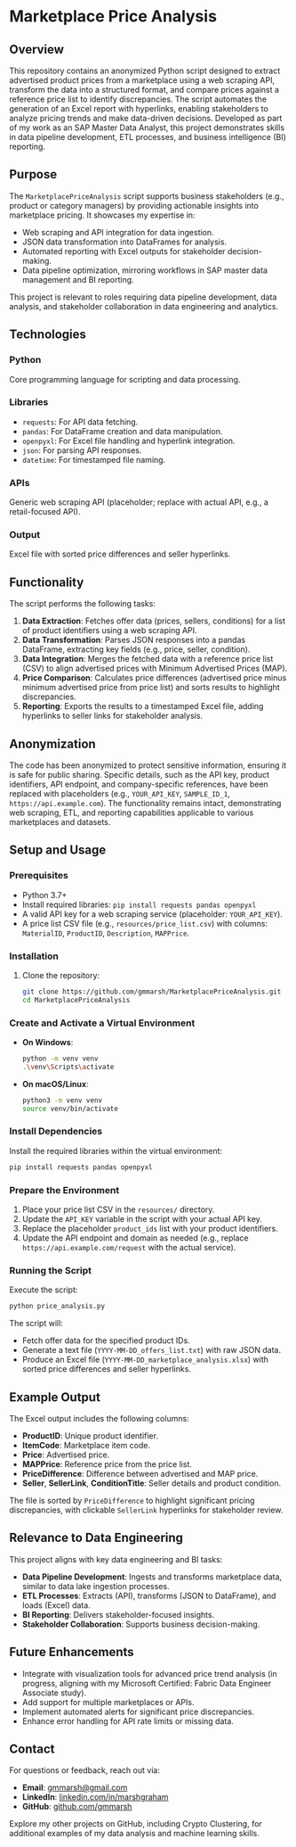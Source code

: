 # Marketplace Price Analysis

## Overview
This repository contains an anonymized Python script designed to extract advertised product prices from a marketplace using a web scraping API, transform the data into a structured format, and compare prices against a reference price list to identify discrepancies. The script automates the generation of an Excel report with hyperlinks, enabling stakeholders to analyze pricing trends and make data-driven decisions. Developed as part of my work as an SAP Master Data Analyst, this project demonstrates skills in data pipeline development, ETL processes, and business intelligence (BI) reporting.

## Purpose
The `MarketplacePriceAnalysis` script supports business stakeholders (e.g., product or category managers) by providing actionable insights into marketplace pricing. It showcases my expertise in:

- Web scraping and API integration for data ingestion.
- JSON data transformation into DataFrames for analysis.
- Automated reporting with Excel outputs for stakeholder decision-making.
- Data pipeline optimization, mirroring workflows in SAP master data management and BI reporting.

This project is relevant to roles requiring data pipeline development, data analysis, and stakeholder collaboration in data engineering and analytics.

## Technologies
### Python
Core programming language for scripting and data processing.

### Libraries
- `requests`: For API data fetching.
- `pandas`: For DataFrame creation and data manipulation.
- `openpyxl`: For Excel file handling and hyperlink integration.
- `json`: For parsing API responses.
- `datetime`: For timestamped file naming.

### APIs
Generic web scraping API (placeholder; replace with actual API, e.g., a retail-focused API).

### Output
Excel file with sorted price differences and seller hyperlinks.

## Functionality
The script performs the following tasks:

1. **Data Extraction**: Fetches offer data (prices, sellers, conditions) for a list of product identifiers using a web scraping API.
2. **Data Transformation**: Parses JSON responses into a pandas DataFrame, extracting key fields (e.g., price, seller, condition).
3. **Data Integration**: Merges the fetched data with a reference price list (CSV) to align advertised prices with Minimum Advertised Prices (MAP).
4. **Price Comparison**: Calculates price differences (advertised price minus minimum advertised price from price list) and sorts results to highlight discrepancies.
5. **Reporting**: Exports the results to a timestamped Excel file, adding hyperlinks to seller links for stakeholder analysis.

## Anonymization
The code has been anonymized to protect sensitive information, ensuring it is safe for public sharing. Specific details, such as the API key, product identifiers, API endpoint, and company-specific references, have been replaced with placeholders (e.g., `YOUR_API_KEY`, `SAMPLE_ID_1`, `https://api.example.com`). The functionality remains intact, demonstrating web scraping, ETL, and reporting capabilities applicable to various marketplaces and datasets.

## Setup and Usage
### Prerequisites
- Python 3.7+
- Install required libraries: `pip install requests pandas openpyxl`
- A valid API key for a web scraping service (placeholder: `YOUR_API_KEY`).
- A price list CSV file (e.g., `resources/price_list.csv`) with columns: `MaterialID`, `ProductID`, `Description`, `MAPPrice`.

### Installation
1. Clone the repository:
   ```bash
   git clone https://github.com/gmmarsh/MarketplacePriceAnalysis.git
   cd MarketplacePriceAnalysis
   ```

### Create and Activate a Virtual Environment
- **On Windows**:
  ```bash
  python -m venv venv
  .\venv\Scripts\activate
  ```
- **On macOS/Linux**:
  ```bash
  python3 -m venv venv
  source venv/bin/activate
  ```

### Install Dependencies
Install the required libraries within the virtual environment:
```bash
pip install requests pandas openpyxl
```

### Prepare the Environment
1. Place your price list CSV in the `resources/` directory.
2. Update the `API_KEY` variable in the script with your actual API key.
3. Replace the placeholder `product_ids` list with your product identifiers.
4. Update the API endpoint and domain as needed (e.g., replace `https://api.example.com/request` with the actual service).

### Running the Script
Execute the script:
```bash
python price_analysis.py
```

The script will:
- Fetch offer data for the specified product IDs.
- Generate a text file (`YYYY-MM-DD_offers_list.txt`) with raw JSON data.
- Produce an Excel file (`YYYY-MM-DD_marketplace_analysis.xlsx`) with sorted price differences and seller hyperlinks.

## Example Output
The Excel output includes the following columns:
- **ProductID**: Unique product identifier.
- **ItemCode**: Marketplace item code.
- **Price**: Advertised price.
- **MAPPrice**: Reference price from the price list.
- **PriceDifference**: Difference between advertised and MAP price.
- **Seller**, **SellerLink**, **ConditionTitle**: Seller details and product condition.

The file is sorted by `PriceDifference` to highlight significant pricing discrepancies, with clickable `SellerLink` hyperlinks for stakeholder review.

## Relevance to Data Engineering
This project aligns with key data engineering and BI tasks:
- **Data Pipeline Development**: Ingests and transforms marketplace data, similar to data lake ingestion processes.
- **ETL Processes**: Extracts (API), transforms (JSON to DataFrame), and loads (Excel) data.
- **BI Reporting**: Delivers stakeholder-focused insights.
- **Stakeholder Collaboration**: Supports business decision-making.

## Future Enhancements
- Integrate with visualization tools for advanced price trend analysis (in progress, aligning with my Microsoft Certified: Fabric Data Engineer Associate study).
- Add support for multiple marketplaces or APIs.
- Implement automated alerts for significant price discrepancies.
- Enhance error handling for API rate limits or missing data.

## Contact
For questions or feedback, reach out via:
- **Email**: gmmarsh@gmail.com
- **LinkedIn**: [linkedin.com/in/marshgraham](https://linkedin.com/in/marshgraham)
- **GitHub**: [github.com/gmmarsh](https://github.com/gmmarsh)

Explore my other projects on GitHub, including Crypto Clustering, for additional examples of my data analysis and machine learning skills.